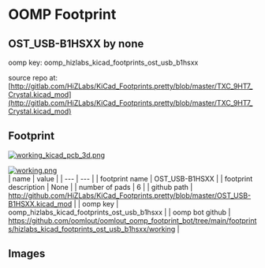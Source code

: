 # OOMP Footprint  
## OST_USB-B1HSXX  by none  
  
oomp key: oomp_hizlabs_kicad_footprints_ost_usb_b1hsxx  
  
source repo at: [http://gitlab.com/HiZLabs/KiCad_Footprints.pretty/blob/master/TXC_9HT7_Crystal.kicad_mod](http://gitlab.com/HiZLabs/KiCad_Footprints.pretty/blob/master/TXC_9HT7_Crystal.kicad_mod)  
## Footprint  
  
[![working_kicad_pcb_3d.png](working_kicad_pcb_3d_600.png)](working_kicad_pcb_3d.png)  
  
[![working.png](working_600.png)](working.png)  
| name | value | 
| --- | --- | 
| footprint name | OST_USB-B1HSXX | 
| footprint description | None | 
| number of pads | 6 | 
| github path | http://github.com/HiZLabs/KiCad_Footprints.pretty/blob/master/OST_USB-B1HSXX.kicad_mod | 
| oomp key | oomp_hizlabs_kicad_footprints_ost_usb_b1hsxx | 
| oomp bot github | https://github.com/oomlout/oomlout_oomp_footprint_bot/tree/main/footprints/hizlabs_kicad_footprints_ost_usb_b1hsxx/working | 
## Images  
